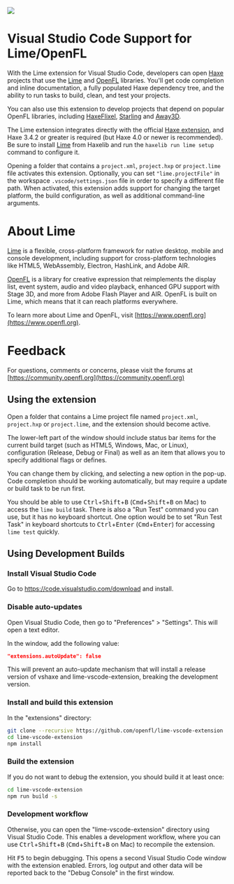 ![](https://github.com/openfl/lime-vscode-extension/raw/master/images/screenshot.png)

# Visual Studio Code Support for Lime/OpenFL

With the Lime extension for Visual Studio Code, developers can open
[Haxe](https://haxe.org/) projects that use the [Lime](https://lime.openfl.org/)
and [OpenFL](https://openfl.org/) libraries. You'll get code completion and
inline documentation, a fully populated Haxe dependency tree, and the ability to
run tasks to build, clean, and test your projects.

You can also use this extension to develop projects that depend on popular
OpenFL libraries, including [HaxeFlixel](https://haxeflixel.com/),
[Starling](https://github.com/openfl/starling) and
[Away3D](https://github.com/openfl/away3d).

The Lime extension integrates directly with the official
[Haxe extension](https://marketplace.visualstudio.com/items?itemName=nadako.vshaxe),
and Haxe 3.4.2 or greater is required (but Haxe 4.0 or newer is recommended). Be
sure to install [Lime](https://lib.haxe.org/p/lime) from Haxelib and run the
`haxelib run lime setup` command to configure it.

Opening a folder that contains a `project.xml`, `project.hxp` or `project.lime`
file activates this extension. Optionally, you can set `"lime.projectFile"` in
the workspace `.vscode/settings.json` file in order to specify a different file
path. When activated, this extension adds support for changing the target
platform, the build configuration, as well as additional command-line arguments.

# About Lime

[Lime](https://lime.openfl.org/) is a flexible, cross-platform framework for
native desktop, mobile and console development, including support for
cross-platform technologies like HTML5, WebAssembly, Electron, HashLink, and
Adobe AIR.

[OpenFL](https://openfl.org/) is a library for creative expression that
reimplements the display list, event system, audio and video playback, enhanced
GPU support with Stage 3D, and more from Adobe Flash Player and AIR. OpenFL is
built on Lime, which means that it can reach platforms everywhere.

To learn more about Lime and OpenFL, visit
[https://www.openfl.org](https://www.openfl.org).

# Feedback

For questions, comments or concerns, please visit the forums at
[https://community.openfl.org](https://community.openfl.org)

## Using the extension

Open a folder that contains a Lime project file named `project.xml`,
`project.hxp` or `project.lime`, and the extension should become active.

The lower-left part of the window should include status bar items for the
current build target (such as HTML5, Windows, Mac, or Linux), configuration
(Release, Debug or Final) as well as an item that allows you to specify
additional flags or defines.

You can change them by clicking, and selecting a new option in the pop-up. Code
completion should be working automatically, but may require a update or build
task to be run first.

You should be able to use <kbd>Ctrl</kbd>+<kbd>Shift</kbd>+<kbd>B</kbd>
(<kbd>Cmd</kbd>+<kbd>Shift</kbd>+<kbd>B</kbd> on Mac) to access the `lime build`
task. There is also a "Run Test" command you can use, but it has no keyboard
shortcut. One option would be to set "Run Test Task" in keyboard shortcuts to
<kbd>Ctrl</kbd>+<kbd>Enter</kbd> (<kbd>Cmd</kbd>+<kbd>Enter</kbd>) for accessing
`lime test` quickly.


## Using Development Builds

### Install Visual Studio Code
 
Go to https://code.visualstudio.com/download and install.
 
### Disable auto-updates

Open Visual Studio Code, then go to "Preferences" > "Settings". This will open a
text editor.

In the window, add the following value:

```json
"extensions.autoUpdate": false
```

This will prevent an auto-update mechanism that will install a release version
of vshaxe and lime-vscode-extension, breaking the development version.

### Install and build this extension

In the "extensions" directory:

```bash
git clone --recursive https://github.com/openfl/lime-vscode-extension
cd lime-vscode-extension
npm install
```

### Build the extension

If you do not want to debug the extension, you should build it at least once:

```bash
cd lime-vscode-extension
npm run build -s
```

### Development workflow

Otherwise, you can open the "lime-vscode-extension" directory using Visual
Studio Code. This enables a development workflow, where you can use
<kbd>Ctrl</kbd>+<kbd>Shift</kbd>+<kbd>B</kbd>
(<kbd>Cmd</kbd>+<kbd>Shift</kbd>+<kbd>B</kbd> on Mac) to recompile the
extension.

Hit <kbd>F5</kbd> to begin debugging. This opens a second Visual Studio Code
window with the extension enabled. Errors, log output and other data will be
reported back to the "Debug Console" in the first window.
